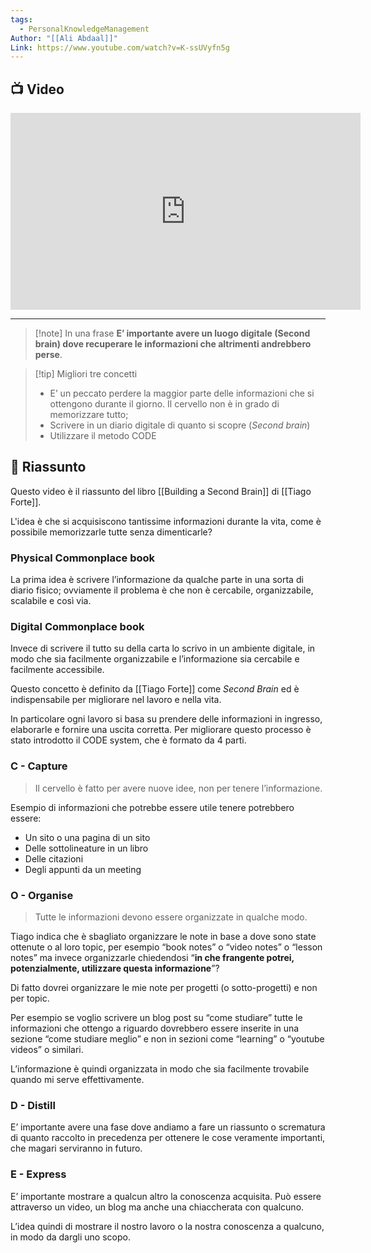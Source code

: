 ```yaml
---
tags:
  - PersonalKnowledgeManagement
Author: "[[Ali Abdaal]]"
Link: https://www.youtube.com/watch?v=K-ssUVyfn5g
---
```

## 📺 Video
<div class="iframe-container">
  <iframe width="560" height="315" src="https://www.youtube.com/embed/K-ssUVyfn5g" title="YouTube video player" frameborder="0" allow="accelerometer; autoplay; clipboard-write; encrypted-media; gyroscope; picture-in-picture" allowfullscreen></iframe>
</div>

---

> [!note] In una frase
> **E’ importante avere un luogo digitale (Second brain) dove recuperare le informazioni che altrimenti andrebbero perse**.

> [!tip] Migliori tre concetti
> - E’ un peccato perdere la maggior parte delle informazioni che si ottengono durante il giorno. Il cervello non è in grado di memorizzare tutto;
> - Scrivere in un diario digitale di quanto si scopre (_Second brain_)
> - Utilizzare il metodo CODE

## 📒 Riassunto
Questo video è il riassunto del libro [[Building a Second Brain]] di [[Tiago Forte]].

L'idea è che si acquisiscono tantissime informazioni durante la vita, come è possibile memorizzarle tutte senza dimenticarle?

### Physical Commonplace book

La prima idea è scrivere l’informazione da qualche parte in una sorta di diario fisico; ovviamente il problema è che non è cercabile, organizzabile, scalabile e così via.

### Digital Commonplace book

Invece di scrivere il tutto su della carta lo scrivo in un ambiente digitale, in modo che sia facilmente organizzabile e l’informazione sia cercabile e facilmente accessibile.

Questo concetto è definito da [[Tiago Forte]] come _Second Brain_ ed è indispensabile per migliorare nel lavoro e nella vita.

In particolare ogni lavoro si basa su prendere delle informazioni in ingresso, elaborarle e fornire una uscita corretta. Per migliorare questo processo è stato introdotto il CODE system, che è formato da 4 parti.

### C - Capture

> Il cervello è fatto per avere nuove idee, non per tenere l’informazione.

Esempio di informazioni che potrebbe essere utile tenere potrebbero essere:

-   Un sito o una pagina di un sito
-   Delle sottolineature in un libro
-   Delle citazioni
-   Degli appunti da un meeting

### O - Organise

> Tutte le informazioni devono essere organizzate in qualche modo.

Tiago indica che è sbagliato organizzare le note in base a dove sono state ottenute o al loro topic, per esempio “book notes” o “video notes” o “lesson notes” ma invece organizzarle chiedendosi “**in che frangente potrei, potenzialmente, utilizzare questa informazione**”?

Di fatto dovrei organizzare le mie note per progetti (o sotto-progetti) e non per topic.

Per esempio se voglio scrivere un blog post su “come studiare” tutte le informazioni che ottengo a riguardo dovrebbero essere inserite in una sezione “come studiare meglio” e non in sezioni come “learning” o “youtube videos” o similari.

L’informazione è quindi organizzata in modo che sia facilmente trovabile quando mi serve effettivamente.

### D - Distill

E’ importante avere una fase dove andiamo a fare un riassunto o scrematura di quanto raccolto in precedenza per ottenere le cose veramente importanti, che magari serviranno in futuro.

### E - Express

E’ importante mostrare a qualcun altro la conoscenza acquisita. Può essere attraverso un video, un blog ma anche una chiaccherata con qualcuno.

L’idea quindi di mostrare il nostro lavoro o la nostra conoscenza a qualcuno, in modo da dargli uno scopo.
